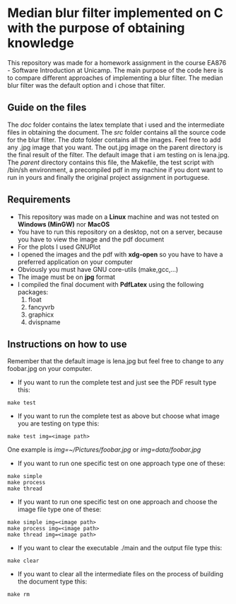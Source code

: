 # Median blur filter implemented on C with the purpose of obtaining knowledge

This repository was made for a homework assignment in the course EA876 - Software
Introduction at Unicamp. The main purpose of the code here is to compare different
approaches of implementing a blur filter. The median blur filter was the default option
and i chose that filter.

## Guide on the files
The _doc_ folder contains the latex template that i used and the intermediate
files in obtaining the document. The _src_ folder contains all the source code
for the blur filter. The _data_ folder contains all the images. Feel free to add
any .jpg image that you want. The out.jpg image on the parent directory is the final result
of the filter. The default image that i am testing on is lena.jpg. The _parent_ directory
contains this file, the Makefile, the test script with /bin/sh environment, a
precompiled pdf in my machine if you dont want to run in yours and finally
the original project assignment in portuguese.


## Requirements

- This repository was made on a **Linux** machine and was not tested on **Windows (MinGW)** nor **MacOS**
- You have to run this repository on a desktop, not on a server, because you have to view the image and the pdf document
- For the plots I used GNUPlot
- I opened the images and the pdf with **xdg-open** so you have to have a preferred application on your computer
- Obviously you must have GNU core-utils (make,gcc,...)
- The image must be on **jpg** format
- I compiled the final document with **PdfLatex** using the following packages:
  1. float
  2. fancyvrb
  3. graphicx
  4. dvispname

## Instructions on how to use
Remember that the default image is lena.jpg but feel free to change to any foobar.jpg on your computer.

- If you want to run the complete test and just see the PDF result type this:
``````
make test
``````
- If you want to run the complete test as above but choose what image you are testing on type this:
``````
make test img=<image path>
``````
One example is _img=~/Pictures/foobar.jpg_ or _img=data/foobar.jpg_
- If you want to run one specific test on one approach type one of these:
``````
make simple
make process
make thread
``````
- If you want to run one specific test on one approach and choose the image file type one of these:
``````
make simple img=<image path>
make process img=<image path>
make thread img=<image path>
``````
- If you want to clear the executable ./main and the output file type this:
``````
make clear
``````
- If you want to clear all the intermediate files on the process of building the document type this:
``````
make rm
``````
